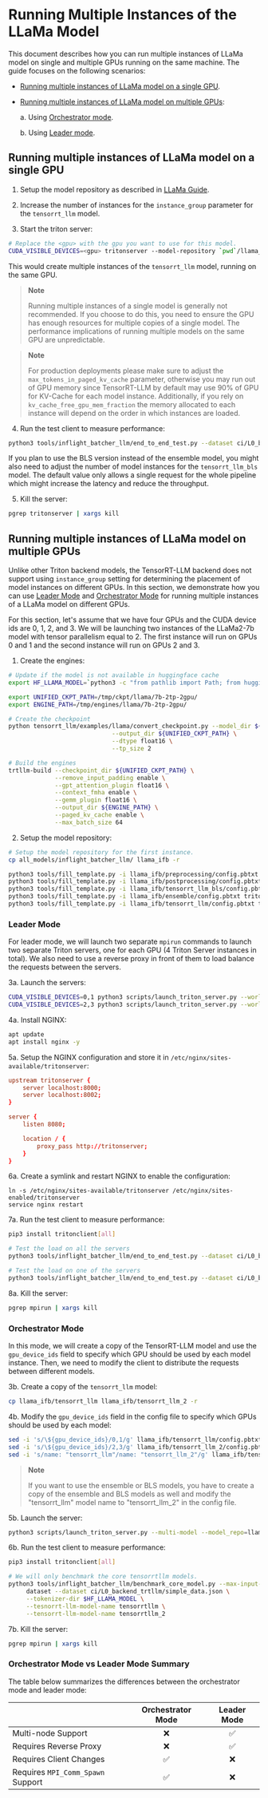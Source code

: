 <!--
# Copyright 2024, NVIDIA CORPORATION & AFFILIATES. All rights reserved.
#
# Redistribution and use in source and binary forms, with or without
# modification, are permitted provided that the following conditions
# are met:
#  * Redistributions of source code must retain the above copyright
#    notice, this list of conditions and the following disclaimer.
#  * Redistributions in binary form must reproduce the above copyright
#    notice, this list of conditions and the following disclaimer in the
#    documentation and/or other materials provided with the distribution.
#  * Neither the name of NVIDIA CORPORATION nor the names of its
#    contributors may be used to endorse or promote products derived
#    from this software without specific prior written permission.
#
# THIS SOFTWARE IS PROVIDED BY THE COPYRIGHT HOLDERS ``AS IS'' AND ANY
# EXPRESS OR IMPLIED WARRANTIES, INCLUDING, BUT NOT LIMITED TO, THE
# IMPLIED WARRANTIES OF MERCHANTABILITY AND FITNESS FOR A PARTICULAR
# PURPOSE ARE DISCLAIMED.  IN NO EVENT SHALL THE COPYRIGHT OWNER OR
# CONTRIBUTORS BE LIABLE FOR ANY DIRECT, INDIRECT, INCIDENTAL, SPECIAL,
# EXEMPLARY, OR CONSEQUENTIAL DAMAGES (INCLUDING, BUT NOT LIMITED TO,
# PROCUREMENT OF SUBSTITUTE GOODS OR SERVICES; LOSS OF USE, DATA, OR
# PROFITS; OR BUSINESS INTERRUPTION) HOWEVER CAUSED AND ON ANY THEORY
# OF LIABILITY, WHETHER IN CONTRACT, STRICT LIABILITY, OR TORT
# (INCLUDING NEGLIGENCE OR OTHERWISE) ARISING IN ANY WAY OUT OF THE USE
# OF THIS SOFTWARE, EVEN IF ADVISED OF THE POSSIBILITY OF SUCH DAMAGE.
!-->

# Running Multiple Instances of the LLaMa Model

This document describes how you can run multiple instances of
LLaMa model on single and multiple GPUs running on the
same machine. The guide focuses on the following scenarios:

* [Running multiple instances of LLaMa model on a single GPU](#running-multiple-instances-of-llama-model-on-a-single-gpu).
* [Running multiple instances of LLaMa model on multiple GPUs](#running-multiple-instances-of-llama-model-on-multiple-gpus):

  a. Using [Orchestrator mode](#orchestrator-mode).

  b. Using [Leader mode](#leader-mode).

## Running multiple instances of LLaMa model on a single GPU

1. Setup the model repository as described in [LLaMa Guide](./llama.md).

2. Increase the number of instances for the `instance_group` parameter for
the `tensorrt_llm` model.

3. Start the triton server:

```bash
# Replace the <gpu> with the gpu you want to use for this model.
CUDA_VISIBLE_DEVICES=<gpu> tritonserver --model-repository `pwd`/llama_ifb &
```

This would create multiple instances of the `tensorrt_llm` model, running on the
same GPU.

> **Note**
>
> Running multiple instances of a single model is generally not
> recommended. If you choose to do this, you need to ensure the GPU has enough
> resources for multiple copies of a single model. The performance implications
> of running multiple models on the same GPU are unpredictable.

> **Note**
>
> For production deployments please make sure to adjust the
> `max_tokens_in_paged_kv_cache` parameter, otherwise you may run out of GPU
> memory since TensorRT-LLM by default may use 90% of GPU for KV-Cache for each
> model instance. Additionally, if you rely on `kv_cache_free_gpu_mem_fraction`
> the memory allocated to each instance will depend on the order in which instances are loaded.

4. Run the test client to measure performance:

```bash
python3 tools/inflight_batcher_llm/end_to_end_test.py --dataset ci/L0_backend_trtllm/simple_data.json --max-input-len 500
```

If you plan to use the BLS version instead of the ensemble model, you might also
need to adjust the number of model instances for the `tensorrt_llm_bls` model.
The default value only allows a single request for the whole pipeline which
might increase the latency and reduce the throughput.

5. Kill the server:

```bash
pgrep tritonserver | xargs kill
```

## Running multiple instances of LLaMa model on multiple GPUs

Unlike other Triton backend models, the TensorRT-LLM backend does not support
using `instance_group` setting for determining the placement of model instances
on different GPUs. In this section, we demonstrate how you can use
[Leader Mode](../README.md#leader-mode) and [Orchestrator Mode](../README.md#orchestrator-mode)
for running multiple instances of a LLaMa model on different GPUs.

For this section, let's assume that we have four GPUs and the CUDA device ids
are 0, 1, 2, and 3.  We will be launching two instances of the LLaMa2-7b model
with tensor parallelism equal to 2. The first instance will run on GPUs 0 and 1
and the second instance will run on GPUs 2 and 3.

1. Create the engines:

```bash
# Update if the model is not available in huggingface cache
export HF_LLAMA_MODEL=`python3 -c "from pathlib import Path; from huggingface_hub import hf_hub_download; print(Path(hf_hub_download('meta-llama/Llama-2-7b-hf', filename='config.json')).parent)"`

export UNIFIED_CKPT_PATH=/tmp/ckpt/llama/7b-2tp-2gpu/
export ENGINE_PATH=/tmp/engines/llama/7b-2tp-2gpu/

# Create the checkpoint
python tensorrt_llm/examples/llama/convert_checkpoint.py --model_dir ${HF_LLAMA_MODEL} \
                             --output_dir ${UNIFIED_CKPT_PATH} \
                             --dtype float16 \
                             --tp_size 2

# Build the engines
trtllm-build --checkpoint_dir ${UNIFIED_CKPT_PATH} \
             --remove_input_padding enable \
             --gpt_attention_plugin float16 \
             --context_fmha enable \
             --gemm_plugin float16 \
             --output_dir ${ENGINE_PATH} \
             --paged_kv_cache enable \
             --max_batch_size 64
```

2. Setup the model repository:

```bash
# Setup the model repository for the first instance.
cp all_models/inflight_batcher_llm/ llama_ifb -r

python3 tools/fill_template.py -i llama_ifb/preprocessing/config.pbtxt tokenizer_dir:${HF_LLAMA_MODEL},triton_max_batch_size:64,preprocessing_instance_count:1
python3 tools/fill_template.py -i llama_ifb/postprocessing/config.pbtxt tokenizer_dir:${HF_LLAMA_MODEL},triton_max_batch_size:64,postprocessing_instance_count:1
python3 tools/fill_template.py -i llama_ifb/tensorrt_llm_bls/config.pbtxt triton_max_batch_size:64,decoupled_mode:False,bls_instance_count:1,accumulate_tokens:False
python3 tools/fill_template.py -i llama_ifb/ensemble/config.pbtxt triton_max_batch_size:64
python3 tools/fill_template.py -i llama_ifb/tensorrt_llm/config.pbtxt triton_backend:tensorrtllm,triton_max_batch_size:64,decoupled_mode:False,max_beam_width:1,engine_dir:${ENGINE_PATH},max_tokens_in_paged_kv_cache:2560,max_attention_window_size:2560,kv_cache_free_gpu_mem_fraction:0.5,exclude_input_in_output:True,enable_kv_cache_reuse:False,batching_strategy:inflight_fused_batching,max_queue_delay_microseconds:0
```

### Leader Mode

For leader mode, we will launch two separate `mpirun` commands to launch two
separate Triton servers, one for each GPU (4 Triton Server instances in total).
We also need to use a reverse proxy in front of them to load balance the requests
between the servers.

3a. Launch the servers:

```bash
CUDA_VISIBLE_DEVICES=0,1 python3 scripts/launch_triton_server.py --world_size 2 --model_repo=llama_ifb/ --http_port 8000 --grpc_port 8001 --metrics_port 8004
CUDA_VISIBLE_DEVICES=2,3 python3 scripts/launch_triton_server.py --world_size 2 --model_repo=llama_ifb/ --http_port 8002 --grpc_port 8003 --metrics_port 8005
```

4a. Install NGINX:

```bash
apt update
apt install nginx -y
```

5a. Setup the NGINX configuration and store it in `/etc/nginx/sites-available/tritonserver`:

```conf
upstream tritonserver {
    server localhost:8000;
    server localhost:8002;
}

server {
    listen 8080;

    location / {
        proxy_pass http://tritonserver;
    }
}
```

6a. Create a symlink and restart NGINX to enable the configuration:

```
ln -s /etc/nginx/sites-available/tritonserver /etc/nginx/sites-enabled/tritonserver
service nginx restart
```

7a. Run the test client to measure performance:

```bash
pip3 install tritonclient[all]

# Test the load on all the servers
python3 tools/inflight_batcher_llm/end_to_end_test.py --dataset ci/L0_backend_trtllm/simple_data.json --max-input-len 500 -u localhost:8080

# Test the load on one of the servers
python3 tools/inflight_batcher_llm/end_to_end_test.py --dataset ci/L0_backend_trtllm/simple_data.json --max-input-len 500 -u localhost:8000
```

8a. Kill the server:

```bash
pgrep mpirun | xargs kill
```

### Orchestrator Mode

In this mode, we will create a copy of the TensorRT-LLM model and use the
`gpu_device_ids` field to specify which GPU should be used by each model
instance. Then, we need to modify the client to distribute the requests between
different models.

3b. Create a copy of the `tensorrt_llm` model:

```bash
cp llama_ifb/tensorrt_llm llama_ifb/tensorrt_llm_2 -r
```

4b. Modify the `gpu_device_ids` field in the config file to specify which GPUs
should be used by each model:

```bash
sed -i 's/\${gpu_device_ids}/0,1/g' llama_ifb/tensorrt_llm/config.pbtxt
sed -i 's/\${gpu_device_ids}/2,3/g' llama_ifb/tensorrt_llm_2/config.pbtxt
sed -i 's/name: "tensorrt_llm"/name: "tensorrt_llm_2"/g' llama_ifb/tensorrt_llm_2/config.pbtxt
```

> **Note**
>
> If you want to use the ensemble or BLS models, you have to create a
> copy of the ensemble and BLS models as well and modify the "tensorrt_llm"
> model name to "tensorrt_llm_2" in the config file.

5b. Launch the server:

```bash
python3 scripts/launch_triton_server.py --multi-model --model_repo=llama_ifb/
```

6b. Run the test client to measure performance:

```bash
pip3 install tritonclient[all]

# We will only benchmark the core tensorrtllm models.
python3 tools/inflight_batcher_llm/benchmark_core_model.py --max-input-len 500 \
     dataset --dataset ci/L0_backend_trtllm/simple_data.json \
     --tokenizer-dir $HF_LLAMA_MODEL \
     --tesnorrt-llm-model-name tensorrtllm \
     --tensorrt-llm-model-name tensorrtllm_2
```

7b. Kill the server:

```bash
pgrep mpirun | xargs kill
```

### Orchestrator Mode vs Leader Mode Summary

The table below summarizes the differences between the orchestrator mode and
leader mode:

|                                   | Orchestrator Mode  | Leader Mode |
| ----------------------------------| :----------------: | :----------:|
| Multi-node Support                |         ❌         |      ✅     |
| Requires Reverse Proxy            |         ❌         |      ✅     |
| Requires Client Changes           |         ✅         |      ❌     |
| Requires `MPI_Comm_Spawn` Support |         ✅         |      ❌     |

